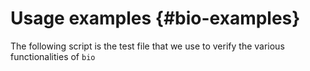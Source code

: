 # Usage examples {#bio-examples}

The following script is the test file that we use to verify the various functionalities of `bio`

```{bash, eval=FALSE, code=readLines("../test/bio-examples.sh")}
```
